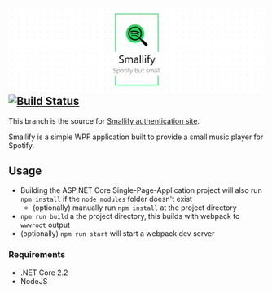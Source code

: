 ![Smallify](./docs/assets/project-title.png)
[![Build Status](https://nick-smirnoff.visualstudio.com/smallify/_apis/build/status/build/Smallify.Authentication-CI?branchName=master-authentication)](https://nick-smirnoff.visualstudio.com/smallify/_build/latest?definitionId=16&branchName=master-authentication)
---

This branch is the source for [Smallify authentication site](https://hypzeh.github.io/smallify).

Smallify is a simple WPF application built to provide a small music player for Spotify.

## Usage

- Building the ASP.NET Core Single-Page-Application project will also run `npm install` if the `node_modules` folder doesn't exist
  - (optionally) manually run `npm install` at the project directory
- `npm run build` a the project directory, this builds with webpack to `wwwroot` output
- (optionally) `npm run start` will start a webpack dev server

### Requirements
- .NET Core 2.2
- NodeJS
